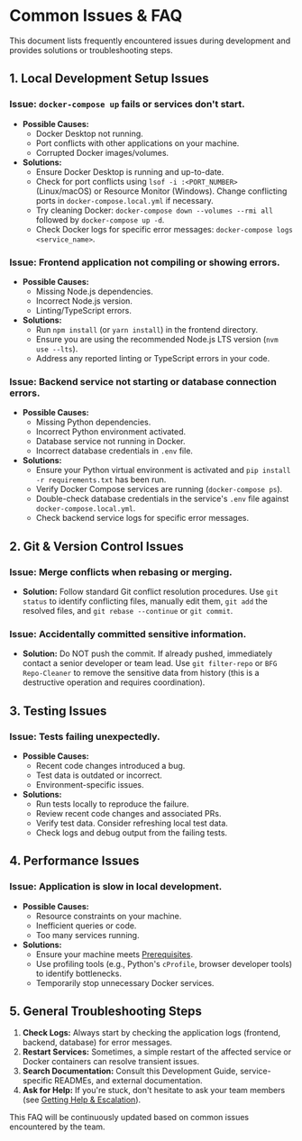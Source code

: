 # Common Issues & FAQ

This document lists frequently encountered issues during development and provides solutions or troubleshooting steps.

## 1. Local Development Setup Issues

### Issue: `docker-compose up` fails or services don't start.
*   **Possible Causes:**
    *   Docker Desktop not running.
    *   Port conflicts with other applications on your machine.
    *   Corrupted Docker images/volumes.
*   **Solutions:**
    *   Ensure Docker Desktop is running and up-to-date.
    *   Check for port conflicts using `lsof -i :<PORT_NUMBER>` (Linux/macOS) or Resource Monitor (Windows). Change conflicting ports in `docker-compose.local.yml` if necessary.
    *   Try cleaning Docker: `docker-compose down --volumes --rmi all` followed by `docker-compose up -d`.
    *   Check Docker logs for specific error messages: `docker-compose logs <service_name>`.

### Issue: Frontend application not compiling or showing errors.
*   **Possible Causes:**
    *   Missing Node.js dependencies.
    *   Incorrect Node.js version.
    *   Linting/TypeScript errors.
*   **Solutions:**
    *   Run `npm install` (or `yarn install`) in the frontend directory.
    *   Ensure you are using the recommended Node.js LTS version (`nvm use --lts`).
    *   Address any reported linting or TypeScript errors in your code.

### Issue: Backend service not starting or database connection errors.
*   **Possible Causes:**
    *   Missing Python dependencies.
    *   Incorrect Python environment activated.
    *   Database service not running in Docker.
    *   Incorrect database credentials in `.env` file.
*   **Solutions:**
    *   Ensure your Python virtual environment is activated and `pip install -r requirements.txt` has been run.
    *   Verify Docker Compose services are running (`docker-compose ps`).
    *   Double-check database credentials in the service's `.env` file against `docker-compose.local.yml`.
    *   Check backend service logs for specific error messages.

## 2. Git & Version Control Issues

### Issue: Merge conflicts when rebasing or merging.
*   **Solution:** Follow standard Git conflict resolution procedures. Use `git status` to identify conflicting files, manually edit them, `git add` the resolved files, and `git rebase --continue` or `git commit`.

### Issue: Accidentally committed sensitive information.
*   **Solution:** Do NOT push the commit. If already pushed, immediately contact a senior developer or team lead. Use `git filter-repo` or `BFG Repo-Cleaner` to remove the sensitive data from history (this is a destructive operation and requires coordination).

## 3. Testing Issues

### Issue: Tests failing unexpectedly.
*   **Possible Causes:**
    *   Recent code changes introduced a bug.
    *   Test data is outdated or incorrect.
    *   Environment-specific issues.
*   **Solutions:**
    *   Run tests locally to reproduce the failure.
    *   Review recent code changes and associated PRs.
    *   Verify test data. Consider refreshing local test data.
    *   Check logs and debug output from the failing tests.

## 4. Performance Issues

### Issue: Application is slow in local development.
*   **Possible Causes:**
    *   Resource constraints on your machine.
    *   Inefficient queries or code.
    *   Too many services running.
*   **Solutions:**
    *   Ensure your machine meets [Prerequisites](../01_prerequisites.md).
    *   Use profiling tools (e.g., Python's `cProfile`, browser developer tools) to identify bottlenecks.
    *   Temporarily stop unnecessary Docker services.

## 5. General Troubleshooting Steps

1.  **Check Logs:** Always start by checking the application logs (frontend, backend, database) for error messages.
2.  **Restart Services:** Sometimes, a simple restart of the affected service or Docker containers can resolve transient issues.
3.  **Search Documentation:** Consult this Development Guide, service-specific READMEs, and external documentation.
4.  **Ask for Help:** If you're stuck, don't hesitate to ask your team members (see [Getting Help & Escalation](./02_getting_help_escalation.md)).

This FAQ will be continuously updated based on common issues encountered by the team.